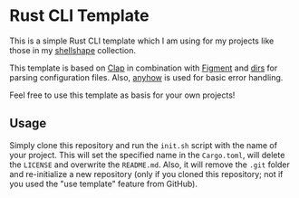 # Rust CLI Template

This is a simple Rust CLI template which I am using for my projects like those in my [shellshape](https://github.com/shellshape) collection.

This template is based on [Clap](https://crates.io/crates/clap) in combination with [Figment](https://crates.io/crates/figment) and [dirs](https://crates.io/crates/dirs) for parsing configuration files. Also, [anyhow](https://crates.io/crates/anyhow) is used for basic error handling.

Feel free to use this template as basis for your own projects!

## Usage

Simply clone this repository and run the `init.sh` script with the name of your project. This will set the specified name in the `Cargo.toml`, will delete the `LICENSE` and overwrite the `README.md`. Also, it will remove the `.git` folder and re-initialize a new repository (only if you cloned this repository; not if you used the "use template" feature from GitHub).